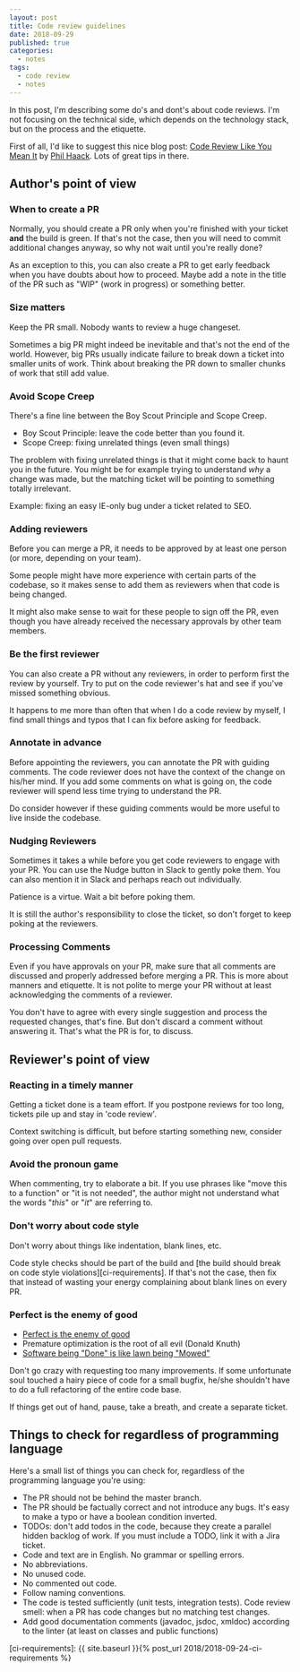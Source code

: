 ```yaml
---
layout: post
title: Code review guidelines
date: 2018-09-29
published: true
categories:
  - notes
tags:
  - code review
  - notes
---
```


In this post, I'm describing some do's and dont's about code reviews. I'm not
focusing on the technical side, which depends on the technology stack, but on
the process and the etiquette.

First of all, I'd like to suggest this nice blog post: [Code Review Like You
Mean
It](https://haacked.com/archive/2013/10/28/code-review-like-you-mean-it.aspx/)
by [Phil Haack](https://haacked.com/). Lots of great tips in there.

## Author's point of view

### When to create a PR

Normally, you should create a PR only when you're finished with your ticket
**and** the build is green. If that's not the case, then you will need to
commit additional changes anyway, so why not wait until you're really done?

As an exception to this, you can also create a PR to get early feedback
when you have doubts about how to proceed. Maybe add a note in the title of the
PR such as "WIP" (work in progress) or something better.

### Size matters

Keep the PR small. Nobody wants to review a huge changeset.

Sometimes a big PR might indeed be inevitable and that's not the end of the
world. However, big PRs usually indicate failure to break down a ticket into
smaller units of work. Think about breaking the PR down to smaller chunks of
work that still add value.

### Avoid Scope Creep

There's a fine line between the Boy Scout Principle and Scope Creep.

- Boy Scout Principle: leave the code better than you found it.
- Scope Creep: fixing unrelated things (even small things)

The problem with fixing unrelated things is that it might come back to haunt you
in the future. You might be for example trying to understand _why_ a change was
made, but the matching ticket will be pointing to something totally irrelevant.

Example: fixing an easy IE-only bug under a ticket related to SEO.

### Adding reviewers

Before you can merge a PR, it needs to be approved by at least one person (or
more, depending on your team).

Some people might have more experience with certain parts of the codebase,
so it makes sense to add them as reviewers when that code is being changed.

It might also make sense to wait for these people to sign off the PR, even
though you have already received the necessary approvals by other team members.

### Be the first reviewer

You can also create a PR without any reviewers, in order to perform first the
review by yourself. Try to put on the code reviewer's hat and see if you've
missed something obvious.

It happens to me more than often that when I do a code review by myself, I find
small things and typos that I can fix before asking for feedback.

### Annotate in advance

Before appointing the reviewers, you can annotate the PR with guiding comments.
The code reviewer does not have the context of the change on his/her mind. If
you add some comments on what is going on, the code reviewer will spend less
time trying to understand the PR.

Do consider however if these guiding comments would be more useful to live
inside the codebase.

### Nudging Reviewers

Sometimes it takes a while before you get code reviewers to engage with your PR.
You can use the Nudge button in Slack to gently poke them. You can also mention
it in Slack and perhaps reach out individually.

Patience is a virtue. Wait a bit before poking them.

It is still the author's responsibility to close the ticket, so don't forget to
keep poking at the reviewers.

### Processing Comments

Even if you have approvals on your PR, make sure that all comments are discussed
and properly addressed before merging a PR. This is more about manners and
etiquette. It is not polite to merge your PR without at least acknowledging the
comments of a reviewer.

You don't have to agree with every single suggestion and process the requested
changes, that's fine. But don't discard a comment without answering it. That's
what the PR is for, to discuss.

## Reviewer's point of view

### Reacting in a timely manner

Getting a ticket done is a team effort. If you postpone reviews for too long,
tickets pile up and stay in 'code review'.

Context switching is difficult, but before starting something new, consider
going over open pull requests.

### Avoid the pronoun game

When commenting, try to elaborate a bit. If you use phrases like "move this to a
function" or "it is not needed", the author might not understand what the words
"_this_" or "_it_" are referring to.

### Don't worry about code style

Don't worry about things like indentation, blank lines, etc.

Code style checks should be part of the build and [the build should break on
code style violations][ci-requirements]. If that's not the case, then fix that
instead of wasting your energy complaining about blank lines on every PR.

### Perfect is the enemy of good

- [Perfect is the enemy of good](https://en.wikipedia.org/wiki/Perfect_is_the_enemy_of_good)
- Premature optimization is the root of all evil (Donald Knuth)
- [Software being "Done" is like lawn being "Mowed"](https://twitter.com/ourfounder/status/770075137332932608)

Don't go crazy with requesting too many improvements. If some unfortunate soul
touched a hairy piece of code for a small bugfix, he/she shouldn't have to do
a full refactoring of the entire code base.

If things get out of hand, pause, take a breath, and create a separate ticket.

## Things to check for regardless of programming language

Here's a small list of things you can check for, regardless of the programming
language you're using:

- The PR should not be behind the master branch.
- The PR should be factually correct and not introduce any bugs. It's easy to
  make a typo or have a boolean condition inverted.
- TODOs: don't add todos in the code, because they create a parallel hidden
  backlog of work. If you must include a TODO, link it with a Jira ticket.
- Code and text are in English. No grammar or spelling errors.
- No abbreviations.
- No unused code.
- No commented out code.
- Follow naming conventions.
- The code is tested sufficiently (unit tests, integration tests). Code review
  smell: when a PR has code changes but no matching test changes.
- Add good documentation comments (javadoc, jsdoc, xmldoc) according to the
  linter (at least on classes and public functions)

[ci-requirements]: {{ site.baseurl }}{% post_url 2018/2018-09-24-ci-requirements %}
